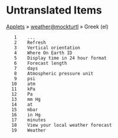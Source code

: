 # Untranslated Items
[Applets](../../../README.md) &#187; [weather@mockturtl](../README.md) &#187; Greek (el)

       1	...
       2	Refresh
       3	Vertical orientation
       4	Where On Earth ID
       5	Display time in 24 hour format
       6	Forecast length
       7	days
       8	Atmospheric pressure unit
       9	psi
      10	atm
      11	kPa
      12	Pa
      13	mm Hg
      14	at
      15	mbar
      16	in Hg
      17	minutes
      18	View your local weather forecast
      19	Weather
